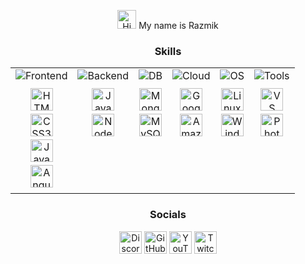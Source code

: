 <div align="center">

  <p>
    <img src="https://user-images.githubusercontent.com/18350557/176309783-0785949b-9127-417c-8b55-ab5a4333674e.gif" width="30" alt="Hi there!" />
    My name is Razmik
  </p>

  <h3>Skills</h3>

  <table width="100%">
    <tr>
      <td valign="top" align="center">
        <img src="https://img.shields.io/badge/-Frontend-brightgreen?style=for-the-badge" alt="Frontend" style="margin-bottom: 10px;"> <br>
        <a href="https://developer.mozilla.org/en-US/docs/Glossary/HTML5" target="_blank" rel="noreferrer" style="text-decoration: none;"><img src="https://raw.githubusercontent.com/danielcranney/readme-generator/main/public/icons/skills/html5-colored.svg" width="36" height="36" alt="HTML5" style="margin-bottom: 5px;" /></a><br>
        <a href="https://www.w3.org/TR/CSS/#css" target="_blank" rel="noreferrer" style="text-decoration: none;"><img src="https://raw.githubusercontent.com/danielcranney/readme-generator/main/public/icons/skills/css3-colored.svg" width="36" height="36" alt="CSS3" style="margin-bottom: 5px;" /></a><br>
        <a href="https://developer.mozilla.org/en-US/docs/Web/JavaScript" target="_blank" rel="noreferrer" style="text-decoration: none;"><img src="https://raw.githubusercontent.com/danielcranney/readme-generator/main/public/icons/skills/javascript-colored.svg" width="36" height="36" alt="JavaScript" style="margin-bottom: 5px;" /></a><br>
        <a href="https://angular.io/" target="_blank" rel="noreferrer" style="text-decoration: none;"><img src="https://raw.githubusercontent.com/danielcranney/readme-generator/main/public/icons/skills/angularjs-colored.svg" width="36" height="36" alt="Angular" style="margin-bottom: 5px;" /></a><br>
      </td>
      <td valign="top" align="center">
        <img src="https://img.shields.io/badge/-Backend-blue?style=for-the-badge" alt="Backend" style="margin-bottom: 10px;"> <br>
        <a href="https://www.oracle.com/java/" target="_blank" rel="noreferrer" style="text-decoration: none;"><img src="https://raw.githubusercontent.com/danielcranney/readme-generator/main/public/icons/skills/java-colored.svg" width="36" height="36" alt="Java" style="margin-bottom: 5px;" /></a><br>
        <a href="https://nodejs.org/en/" target="_blank" rel="noreferrer" style="text-decoration: none;"><img src="https://raw.githubusercontent.com/danielcranney/readme-generator/main/public/icons/skills/nodejs-colored.svg" width="36" height="36" alt="NodeJS" style="margin-bottom: 5px;" /></a><br>
      </td>
      <td valign="top" align="center">
        <img src="https://img.shields.io/badge/-DB-9cf?style=for-the-badge" alt="DB" style="margin-bottom: 10px;"> <br>
        <a href="https://www.mongodb.com/" target="_blank" rel="noreferrer" style="text-decoration: none;"><img src="https://raw.githubusercontent.com/danielcranney/readme-generator/main/public/icons/skills/mongodb-colored.svg" width="36" height="36" alt="MongoDB" style="margin-bottom: 5px;" /></a><br>
        <a href="https://www.mysql.com/" target="_blank" rel="noreferrer" style="text-decoration: none;"><img src="https://raw.githubusercontent.com/danielcranney/readme-generator/main/public/icons/skills/mysql-colored.svg" width="36" height="36" alt="MySQL" style="margin-bottom: 5px;" /></a><br>
      </td>
      <td valign="top" align="center">
        <img src="https://img.shields.io/badge/-Cloud-orange?style=for-the-badge" alt="Cloud" style="margin-bottom: 10px;"> <br>
        <a href="https://cloud.google.com/" target="_blank" rel="noreferrer" style="text-decoration: none;"><img src="https://raw.githubusercontent.com/danielcranney/readme-generator/main/public/icons/skills/googlecloud-colored.svg" width="36" height="36" alt="Google Cloud" style="margin-bottom: 5px;" /></a><br>
        <a href="https://aws.amazon.com" target="_blank" rel="noreferrer" style="text-decoration: none;"><img src="https://raw.githubusercontent.com/danielcranney/readme-generator/main/public/icons/skills/aws-colored.svg" width="36" height="36" alt="Amazon Web Services" style="margin-bottom: 5px;" /></a><br>
      </td>
      <td valign="top" align="center">
        <img src="https://img.shields.io/badge/-OS-blueviolet?style=for-the-badge" alt="OS" style="margin-bottom: 10px;"> <br>
        <a href="https://www.linux.org" target="_blank" rel="noreferrer" style="text-decoration: none;"><img src="https://raw.githubusercontent.com/danielcranney/readme-generator/main/public/icons/skills/linux-colored.svg" width="36" height="36" alt="Linux" style="margin-bottom: 5px;"/></a><br>
        <a href="https://www.microsoft.com/en-us/windows" target="_blank" rel="noreferrer" style="text-decoration: none;"> <img src="https://img.icons8.com/color/48/000000/windows-10.png" width="36" height="36" alt="Windows" style="margin-bottom: 5px;"/></a> <br>
      </td>
      <td valign="top" align="center">
        <img src="https://img.shields.io/badge/-Tools-yellow?style=for-the-badge" alt="Tools" style="margin-bottom: 10px;"> <br>
       <a href="https://code.visualstudio.com/" target="_blank" rel="noreferrer" style="text-decoration: none;"><img src="https://raw.githubusercontent.com/danielcranney/readme-generator/main/public/icons/skills/visualstudiocode-colored.svg" width="36" height="36" alt="VS Code" style="margin-bottom: 5px;" /></a><br>
        <a href="https://www.adobe.com/uk/products/photoshop.html" target="_blank" rel="noreferrer" style="text-decoration: none;"><img src="https://raw.githubusercontent.com/danielcranney/readme-generator/main/public/icons/skills/photoshop-colored.svg" width="36" height="36" alt="Photoshop" style="margin-bottom: 5px;" /></a><br>
      </td>
    </tr>
  </table>

  <h3>Socials</h3>

  <p align="center">
    <a href="https://discord.com/users/mckesor" target="_blank" rel="noreferrer" style="text-decoration: none;">
        <img src="https://raw.githubusercontent.com/danielcranney/readme-generator/main/public/icons/socials/discord.svg" width="36" height="36" alt="Discord" />
    </a>
    <a href="https://github.com/MrKeSoR" target="_blank" rel="noreferrer" style="text-decoration: none;">
        <img src="https://raw.githubusercontent.com/danielcranney/readme-generator/main/public/icons/socials/github.svg" width="36" height="36" alt="GitHub" />
    </a>
    <a href="https://www.youtube.com/@mtechlabdev" target="_blank" rel="noreferrer" style="text-decoration: none;">
        <img src="https://raw.githubusercontent.com/danielcranney/readme-generator/main/public/icons/socials/youtube.svg" width="36" height="36" alt="YouTube" />
    </a>
    <a href="https://www.twitch.tv/mckesor" target="_blank" rel="noreferrer" style="text-decoration: none;">
        <img src="https://raw.githubusercontent.com/danielcranney/readme-generator/main/public/icons/socials/twitch.svg" width="36" height="36" alt="Twitch" />
    </a>
</p>

</div>
